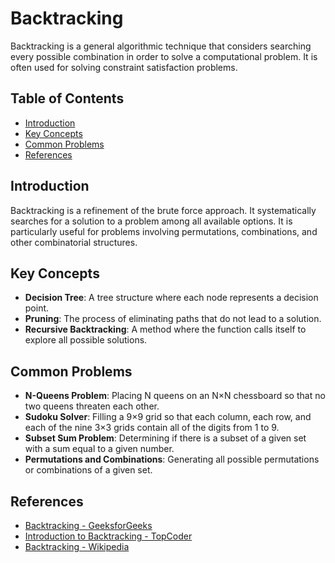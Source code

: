 # Backtracking

Backtracking is a general algorithmic technique that considers searching every possible combination in order to solve a computational problem. It is often used for solving constraint satisfaction problems.

## Table of Contents
- [Introduction](#introduction)
- [Key Concepts](#key-concepts)
- [Common Problems](#common-problems)
- [References](#references)

## Introduction
Backtracking is a refinement of the brute force approach. It systematically searches for a solution to a problem among all available options. It is particularly useful for problems involving permutations, combinations, and other combinatorial structures.

## Key Concepts
- **Decision Tree**: A tree structure where each node represents a decision point.
- **Pruning**: The process of eliminating paths that do not lead to a solution.
- **Recursive Backtracking**: A method where the function calls itself to explore all possible solutions.

## Common Problems
- **N-Queens Problem**: Placing N queens on an N×N chessboard so that no two queens threaten each other.
- **Sudoku Solver**: Filling a 9×9 grid so that each column, each row, and each of the nine 3×3 grids contain all of the digits from 1 to 9.
- **Subset Sum Problem**: Determining if there is a subset of a given set with a sum equal to a given number.
- **Permutations and Combinations**: Generating all possible permutations or combinations of a given set.

## References
- [Backtracking - GeeksforGeeks](https://www.geeksforgeeks.org/backtracking-algorithms/)
- [Introduction to Backtracking - TopCoder](https://www.topcoder.com/community/competitive-programming/tutorials/backtracking/)
- [Backtracking - Wikipedia](https://en.wikipedia.org/wiki/Backtracking)
